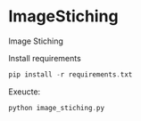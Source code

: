 # ImageStiching

Image Stiching <br>

Install requirements
```C
pip install -r requirements.txt
```

Exeucte:
```C
python image_stiching.py
```
